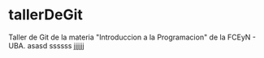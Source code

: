 # tallerDeGit

Taller de Git de la materia "Introduccion a la Programacion" de la FCEyN - UBA.
asasd
ssssss
jjjjjj
